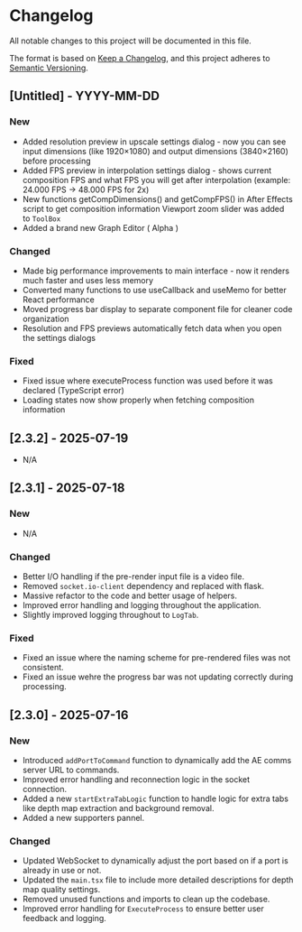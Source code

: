 # Changelog

All notable changes to this project will be documented in this file.

The format is based on [Keep a Changelog](https://keepachangelog.com/en/1.1.0/),
and this project adheres to [Semantic Versioning](https://semver.org/spec/v2.0.0.html).

## [Untitled] - YYYY-MM-DD
### New
- Added resolution preview in upscale settings dialog - now you can see input dimensions (like 1920×1080) and output dimensions (3840×2160) before processing
- Added FPS preview in interpolation settings dialog - shows current composition FPS and what FPS you will get after interpolation (example: 24.000 FPS → 48.000 FPS for 2x)
- New functions getCompDimensions() and getCompFPS() in After Effects script to get composition information
Viewport zoom slider was added to `ToolBox`
- Added a brand new Graph Editor ( Alpha )

### Changed
- Made big performance improvements to main interface - now it renders much faster and uses less memory
- Converted many functions to use useCallback and useMemo for better React performance
- Moved progress bar display to separate component file for cleaner code organization
- Resolution and FPS previews automatically fetch data when you open the settings dialogs

### Fixed
- Fixed issue where executeProcess function was used before it was declared (TypeScript error)
- Loading states now show properly when fetching composition information

## [2.3.2] - 2025-07-19
- N/A

## [2.3.1] - 2025-07-18
### New
- N/A

### Changed
- Better I/O handling if the pre-render input file is a video file.
- Removed `socket.io-client` dependency and replaced with flask.
- Massive refactor to the code and better usage of helpers.
- Improved error handling and logging throughout the application.
- Slightly improved logging throughout to `LogTab`.

### Fixed
- Fixed an issue where the naming scheme for pre-rendered files was not consistent.
- Fixed an issue wehre the progress bar was not updating correctly during processing.

## [2.3.0] - 2025-07-16
### New
- Introduced `addPortToCommand` function to dynamically add the AE comms server URL to commands.
- Improved error handling and reconnection logic in the socket connection.
- Added a new `startExtraTabLogic` function to handle logic for extra tabs like depth map extraction and background removal.
- Added a new supporters pannel.
  
### Changed
- Updated WebSocket to dynamically adjust the port based on if a port is already in use or not.
- Updated the `main.tsx` file to include more detailed descriptions for depth map quality settings.
- Removed unused functions and imports to clean up the codebase.
- Improved error handling for `ExecuteProcess` to ensure better user feedback and logging.
